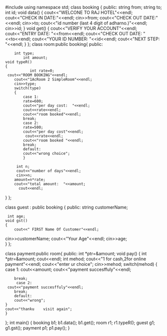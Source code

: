 #include<iostream>
using namespace std;
class booking
{
    public:
    string from;
    string to;
    int id;
      void data()
    {
        cout<<"WELCONE TO RAJ HOTEL"<<endl;
        cout<<"CHECK IN DATE:"<<endl;
      cin>>from;
        cout<<"CHECK OUT DATE:"<<endl;
        cin>>to;
        cout<<"id number (last 4 digit of adharno.)"<<endl;
        cin>>id;
     }
      void get()
    {
        cout<<"VERIFY YOUR ACCOUNT"<<endl;
       cout<<"ENTRY DATE: "<<from<<endl;
       cout<<"CHECK OUT DATE: "<<to<<endl;
       cout<<"YOUR ID NUMBER: "<<id<<endl;
       cout<<"NEXT STEP:     "<<endl;
    }
};
class room:public booking{
    public:

        int type;
            int amount;
    void typeR()
    {
               int rate=0;
     cout<<"ROOM BOOKING"<<endl;
        cout<<"1AcRoom 2 SimpleRoom"<<endl;
        cin>>type;
        switch(type)
        {
            case 1:
            rate=600;
            cout<<"per day cost:  "<<endl;            
            cout<<rate<<endl;
            cout<<"room booked"<<endl;
            break;
            case 2:
            rate=500;
            cout<<"per day cost"<<endl;            
             cout<<rate<<endl;
            cout<<"room booked "<<endl;
            break;
            default:
            cout<<"wrong choice";
            }
        
         int n;
         cout<<"number of days"<<endl;
         cin>>n;       
        amount=n*rate;
        cout<<"total amount:  "<<amount;
          cout<<endl;
   }
};

   class guest : public booking
    {
public:
    string customerName;
 
     int age;      
    void gst() 
    {
        cout<<" FIRST Name Of Customer"<<endl;
   cin>>customerName;
       cout<<"Your Age"<<endl;
        cin>>age;   
}
   };

   class payment:public room{
    public:
       int *ptr=&amount;
    void pay()
    {
        int *ptr=&amount;
            cout<<endl;
    int mehod;
    cout<<"1 for cash,2for online payment"<<endl;
    cout<<"enter ur choice";
    cin>>mehod;
    switch(mehod)
    {
        case 1:
        cout<<amount;
         cout<<"payment succesffuly"<<endl;
       
        break;
         case 2:
     cout<<"payment succesffuly"<<endl;   
        break;
        default:
        cout<<"wrong";
    }
    cout<<"thanku    visit again";
    }
   };
int main()
{
    booking b1;
    b1.data();
   b1.get();
   room r1;
   r1.typeR();
   guest g1;
   g1.gst();
payment p1;
p1.pay();
}
